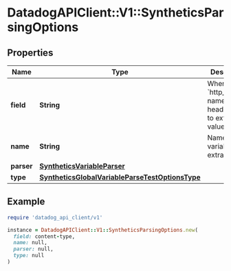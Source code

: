 # DatadogAPIClient::V1::SyntheticsParsingOptions

## Properties

| Name       | Type                                                                                                | Description                                                                           | Notes      |
| ---------- | --------------------------------------------------------------------------------------------------- | ------------------------------------------------------------------------------------- | ---------- |
| **field**  | **String**                                                                                          | When type is &#x60;http_header&#x60;, name of the header to use to extract the value. | [optional] |
| **name**   | **String**                                                                                          | Name of the variable to extract.                                                      | [optional] |
| **parser** | [**SyntheticsVariableParser**](SyntheticsVariableParser.md)                                         |                                                                                       | [optional] |
| **type**   | [**SyntheticsGlobalVariableParseTestOptionsType**](SyntheticsGlobalVariableParseTestOptionsType.md) |                                                                                       | [optional] |

## Example

```ruby
require 'datadog_api_client/v1'

instance = DatadogAPIClient::V1::SyntheticsParsingOptions.new(
  field: content-type,
  name: null,
  parser: null,
  type: null
)
```

